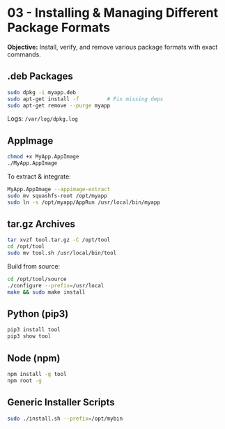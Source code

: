 # 03 - Installing & Managing Different Package Formats

**Objective:** Install, verify, and remove various package formats with exact commands.

## .deb Packages

```bash
sudo dpkg -i myapp.deb
sudo apt-get install -f         # Fix missing deps
sudo apt-get remove --purge myapp
```

Logs: `/var/log/dpkg.log`

## AppImage

```bash
chmod +x MyApp.AppImage
./MyApp.AppImage
```
To extract & integrate:
```bash
MyApp.AppImage --appimage-extract
sudo mv squashfs-root /opt/myapp
sudo ln -s /opt/myapp/AppRun /usr/local/bin/myapp
```

## tar.gz Archives

```bash
tar xvzf tool.tar.gz -C /opt/tool
cd /opt/tool
sudo mv tool.sh /usr/local/bin/tool
```
Build from source:
```bash
cd /opt/tool/source
./configure --prefix=/usr/local
make && sudo make install
```

## Python (pip3)

```bash
pip3 install tool
pip3 show tool
```

## Node (npm)

```bash
npm install -g tool
npm root -g
```

## Generic Installer Scripts

```bash
sudo ./install.sh --prefix=/opt/mybin
```
